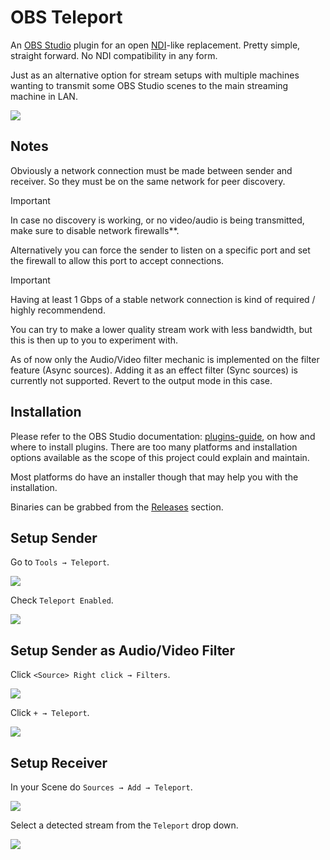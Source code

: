 # OBS Teleport

An [OBS Studio] plugin for an open [NDI]-like replacement. Pretty simple, straight forward. No NDI compatibility in any form.

Just as an alternative option for stream setups with multiple machines wanting to transmit some OBS Studio scenes to the main streaming machine in LAN.

![](img/obs-teleport.png)

[OBS Studio]: https://obsproject.com
[NDI]: https://ndi.tv/

## Notes

Obviously a network connection must be made between sender and receiver. So they must be on the same network for peer discovery.

> [!IMPORTANT]
> In case no discovery is working, or no video/audio is being transmitted, make sure to disable network firewalls**.

Alternatively you can force the sender to listen on a specific port and set the firewall to allow this port to accept connections.

> [!IMPORTANT]
> Having at least 1 Gbps of a stable network connection is kind of required / highly recommendend.

You can try to make a lower quality stream work with less bandwidth, but this is then up to you to experiment with.

As of now only the Audio/Video filter mechanic is implemented on the filter feature (Async sources). Adding it as an effect filter (Sync sources) is currently not supported. Revert to the output mode in this case.


## Installation

Please refer to the OBS Studio documentation: [plugins-guide], on how and where to install plugins. There are too many platforms and installation options available as the scope of this project could explain and maintain.

Most platforms do have an installer though that may help you with the installation.

Binaries can be grabbed from the [Releases] section.

[plugins-guide]: https://obsproject.com/kb/plugins-guide
[Releases]: https://github.com/fzwoch/obs-teleport/releases


## Setup Sender

Go to `Tools → Teleport`.

![](img/teleport-tools.png)

Check `Teleport Enabled`.

![](img/teleport-output.png)


## Setup Sender as Audio/Video Filter

Click `<Source> Right click → Filters`.

![](img/teleport-properties.png)

Click `+ → Teleport`.

![](img/teleport-filter.png)


## Setup Receiver

In your Scene do `Sources → Add → Teleport`.

![](img/teleport-add.png)

Select a detected stream from the `Teleport` drop down.

![](img/teleport-source.png)
